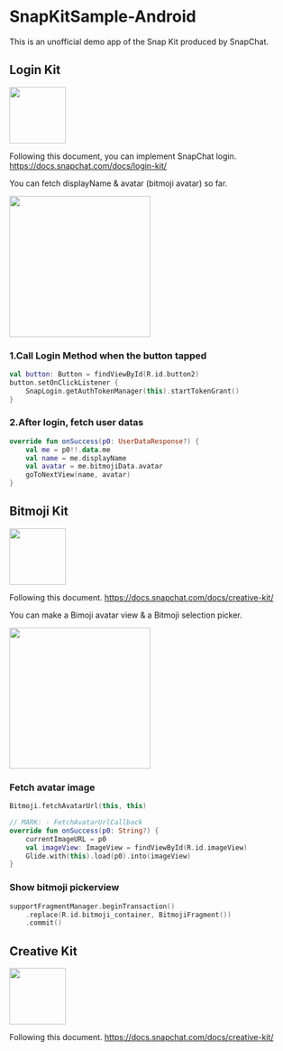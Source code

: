 # SnapKitSample-Android

This is an unofficial demo app of the Snap Kit produced by SnapChat.

## Login Kit
<img src="https://user-images.githubusercontent.com/17683316/42131965-12afd184-7d49-11e8-931b-0ef5578157df.png" width="100">

Following this document, you can implement SnapChat login. 
https://docs.snapchat.com/docs/login-kit/

You can fetch displayName & avatar (bitmoji avatar) so far.

<img src="https://user-images.githubusercontent.com/17683316/42731432-2a7035fc-8848-11e8-9581-a8e39f99b122.gif" width="250">

### 1.Call Login Method when the button tapped

```kotlin
val button: Button = findViewById(R.id.button2)
button.setOnClickListener {
    SnapLogin.getAuthTokenManager(this).startTokenGrant()
}
```

### 2.After login, fetch user datas

```kotlin
override fun onSuccess(p0: UserDataResponse?) {
    val me = p0!!.data.me
    val name = me.displayName
    val avatar = me.bitmojiData.avatar
    goToNextView(name, avatar)
}
```

## Bitmoji Kit
<img src="https://user-images.githubusercontent.com/17683316/42131995-9914d864-7d49-11e8-95de-f8c053b2f706.png" width="100">

Following this document.
https://docs.snapchat.com/docs/creative-kit/

You can make a Bimoji avatar view & a Bitmoji selection picker.

<img src="https://user-images.githubusercontent.com/17683316/42732072-05064bbe-8855-11e8-9d8b-353e02b488a8.gif" width="250">

### Fetch avatar image

```kotlin
Bitmoji.fetchAvatarUrl(this, this)

// MARK: - FetchAvatarUrlCallback
override fun onSuccess(p0: String?) {
    currentImageURL = p0
    val imageView: ImageView = findViewById(R.id.imageView)
    Glide.with(this).load(p0).into(imageView)
}
```

### Show bitmoji pickerview

```kotlin
supportFragmentManager.beginTransaction()
    .replace(R.id.bitmoji_container, BitmojiFragment())
    .commit()
```


## Creative Kit
<img src="https://user-images.githubusercontent.com/17683316/42131997-9b7b3b8e-7d49-11e8-9651-092cf14fed1e.png" width="100">

Following this document.
https://docs.snapchat.com/docs/creative-kit/ 
